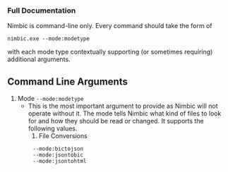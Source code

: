 ### Full Documentation

Nimbic is command-line only. Every command should take the form of

`nimbic.exe --mode:modetype`

with each mode type contextually supporting (or sometimes requiring) additional arguments.

## Command Line Arguments

1. Mode `--mode:modetype`
    - This is the most important argument to provide as Nimbic will not operate without it. The mode tells Nimbic what kind of files to look for and how they should be read or changed. It supports the following values.
        1. File Conversions
```
        --mode:bictojson
        --mode:jsontobic
        --mode:jsontohtml
```